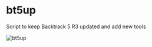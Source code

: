 bt5up
=====

Script to keep Backtrack 5 R3 updated and add new tools

![bt5up](http://1.bp.blogspot.com/-6hxt4dMFW14/UYwMMq0LqUI/AAAAAAAAAC4/Wq4PeO0260Y/s1600/bt5up.png "bt5up")
